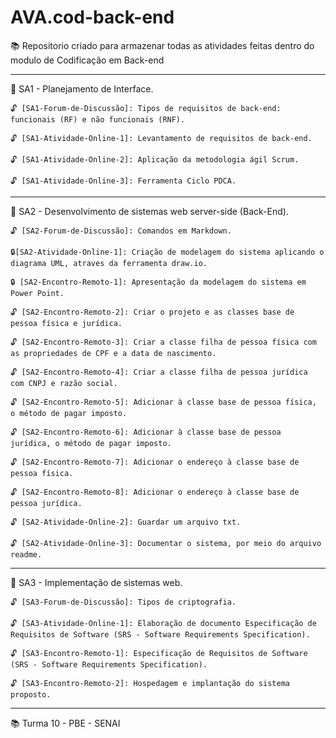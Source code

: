 # AVA.cod-back-end

📚 Repositorio criado para armazenar todas as atividades feitas dentro do modulo de Codificação em Back-end  

______________________________________________________________________________________________________________________

📁 SA1 - Planejamento de Interface.

	🔓 [SA1-Forum-de-Discussão]: Tipos de requisitos de back-end: funcionais (RF) e não funcionais (RNF).

	🔓 [SA1-Atividade-Online-1]: Levantamento de requisitos de back-end.

 	🔓 [SA1-Atividade-Online-2]: Aplicação da metodologia ágil Scrum.

	🔓 [SA1-Atividade-Online-3]: Ferramenta Ciclo PDCA.

______________________________________________________________________________________________________________________

📁 SA2 - Desenvolvimento de sistemas web server-side (Back-End).

	🔓 [SA2-Forum-de-Discussão]: Comandos em Markdown.

 	🔒[SA2-Atividade-Online-1]: Criação de modelagem do sistema aplicando o diagrama UML, atraves da ferramenta draw.io.

	🔒 [SA2-Encontro-Remoto-1]: Apresentação da modelagem do sistema em Power Point.

 	🔓 [SA2-Encontro-Remoto-2]: Criar o projeto e as classes base de pessoa física e jurídica.

 	🔓 [SA2-Encontro-Remoto-3]: Criar a classe filha de pessoa física com as propriedades de CPF e a data de nascimento.

 	🔓 [SA2-Encontro-Remoto-4]: Criar a classe filha de pessoa jurídica com CNPJ e razão social.

 	🔓 [SA2-Encontro-Remoto-5]: Adicionar à classe base de pessoa física, o método de pagar imposto.

	🔓 [SA2-Encontro-Remoto-6]: Adicionar à classe base de pessoa jurídica, o método de pagar imposto.

 	🔓 [SA2-Encontro-Remoto-7]: Adicionar o endereço à classe base de pessoa física.

 	🔓 [SA2-Encontro-Remoto-8]: Adicionar o endereço à classe base de pessoa jurídica.

 	🔓 [SA2-Atividade-Online-2]: Guardar um arquivo txt.

 	🔓 [SA2-Atividade-Online-3]: Documentar o sistema, por meio do arquivo readme.

______________________________________________________________________________________________________________________

📁 SA3 - Implementação de sistemas web.

 	🔓 [SA3-Forum-de-Discussão]: Tipos de criptografia.

 	🔓 [SA3-Atividade-Online-1]: Elaboração de documento Especificação de Requisitos de Software (SRS - Software Requirements Specification).

 	🔓 [SA3-Encontro-Remoto-1]: Especificação de Requisitos de Software (SRS - Software Requirements Specification).

 	🔓 [SA3-Encontro-Remoto-2]: Hospedagem e implantação do sistema proposto.

______________________________________________________________________________________________________________________

📚 Turma 10 - PBE - SENAI
